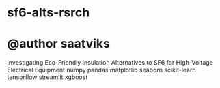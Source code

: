 # sf6-alts-rsrch
# @author saatviks
Investigating Eco-Friendly Insulation Alternatives to SF6 for High-Voltage Electrical Equipment
numpy pandas matplotlib seaborn scikit-learn tensorflow streamlit xgboost
